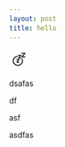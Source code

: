 ```yaml
---
layout: post
title: hello
---
```

![](/images/31688f6e-5116-454d-80af-1a97cd377b71/snooze-icon.png)

  
dsafas

df

asf

asdfas